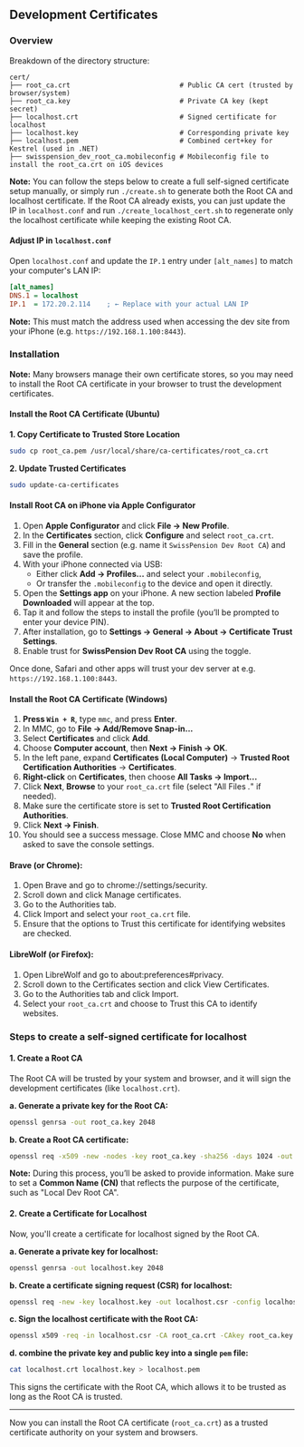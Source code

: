 ## Development Certificates

### Overview

Breakdown of the directory structure:

```text
cert/
├── root_ca.crt                           # Public CA cert (trusted by browser/system)
├── root_ca.key                           # Private CA key (kept secret)
├── localhost.crt                         # Signed certificate for localhost
├── localhost.key                         # Corresponding private key
├── localhost.pem                         # Combined cert+key for Kestrel (used in .NET)
├── swisspension_dev_root_ca.mobileconfig # Mobileconfig file to install the root_ca.crt on iOS devices
```

**Note:** You can follow the steps below to create a full self-signed certificate setup manually, or simply run `./create.sh` to generate both the Root CA and localhost certificate. If the Root CA already exists, you can just update the IP in `localhost.conf` and run `./create_localhost_cert.sh` to regenerate only the localhost certificate while keeping the existing Root CA.

#### Adjust IP in `localhost.conf`

Open `localhost.conf` and update the `IP.1` entry under `[alt_names]` to match your computer's LAN IP:

```ini
[alt_names]
DNS.1 = localhost
IP.1  = 172.20.2.114    ; ← Replace with your actual LAN IP
```

**Note:** This must match the address used when accessing the dev site from your iPhone (e.g. `https://192.168.1.100:8443`).

### Installation

**Note:** Many browsers manage their own certificate stores, so you may need to install the Root CA certificate in your browser to trust the development certificates.

#### Install the Root CA Certificate (Ubuntu)

**1. Copy Certificate to Trusted Store Location**

```sh
sudo cp root_ca.pem /usr/local/share/ca-certificates/root_ca.crt
```

**2. Update Trusted Certificates**

```sh
sudo update-ca-certificates
```

#### Install Root CA on iPhone via Apple Configurator

1. Open **Apple Configurator** and click **File → New Profile**.
2. In the **Certificates** section, click **Configure** and select `root_ca.crt`.
3. Fill in the **General** section (e.g. name it `SwissPension Dev Root CA`) and save the profile.
4. With your iPhone connected via USB:
    - Either click **Add → Profiles...** and select your `.mobileconfig`,
    - Or transfer the `.mobileconfig` to the device and open it directly.
5. Open the **Settings app** on your iPhone. A new section labeled **Profile Downloaded** will appear at the top.
6. Tap it and follow the steps to install the profile (you’ll be prompted to enter your device PIN).
7. After installation, go to **Settings → General → About → Certificate Trust Settings**.
8. Enable trust for **SwissPension Dev Root CA** using the toggle.

Once done, Safari and other apps will trust your dev server at e.g. `https://192.168.1.100:8443`.

#### Install the Root CA Certificate (Windows)

1. **Press `Win + R`**, type `mmc`, and press **Enter**.
2. In MMC, go to **File → Add/Remove Snap-in...**
3. Select **Certificates** and click **Add**.
4. Choose **Computer account**, then **Next → Finish → OK**.
5. In the left pane, expand **Certificates (Local Computer)** → **Trusted Root Certification Authorities** → **Certificates**.
6. **Right-click** on **Certificates**, then choose **All Tasks → Import...**
7. Click **Next**, **Browse** to your `root_ca.crt` file (select "All Files _._" if needed).
8. Make sure the certificate store is set to **Trusted Root Certification Authorities**.
9. Click **Next → Finish**.
10. You should see a success message. Close MMC and choose **No** when asked to save the console settings.

#### Brave (or Chrome):

1.  Open Brave and go to chrome://settings/security.
2.  Scroll down and click Manage certificates.
3.  Go to the Authorities tab.
4.  Click Import and select your `root_ca.crt` file.
5.  Ensure that the options to Trust this certificate for identifying websites are checked.

#### LibreWolf (or Firefox):

1.  Open LibreWolf and go to about:preferences#privacy.
2.  Scroll down to the Certificates section and click View Certificates.
3.  Go to the Authorities tab and click Import.
4.  Select your `root_ca.crt` and choose to Trust this CA to identify websites.

### Steps to create a self-signed certificate for localhost

#### 1. **Create a Root CA**

The Root CA will be trusted by your system and browser, and it will sign the development certificates (like `localhost.crt`).

**a. Generate a private key for the Root CA:**

```sh
openssl genrsa -out root_ca.key 2048
```

**b. Create a Root CA certificate:**

```sh
openssl req -x509 -new -nodes -key root_ca.key -sha256 -days 1024 -out root_ca.crt -config root_ca.conf
```

**Note:** During this process, you’ll be asked to provide information. Make sure to set a **Common Name (CN)** that reflects the purpose of the certificate, such as "Local Dev Root CA".

#### 2. **Create a Certificate for Localhost**

Now, you'll create a certificate for localhost signed by the Root CA.

**a. Generate a private key for localhost:**

```sh
openssl genrsa -out localhost.key 2048
```

**b. Create a certificate signing request (CSR) for localhost:**

```sh
openssl req -new -key localhost.key -out localhost.csr -config localhost.conf
```

**c. Sign the localhost certificate with the Root CA:**

```sh
openssl x509 -req -in localhost.csr -CA root_ca.crt -CAkey root_ca.key -CAcreateserial -out localhost.crt -days 500 -sha256 -extfile localhost.conf -extensions req_ext
```

**d. combine the private key and public key into a single `pem` file:**

```sh
cat localhost.crt localhost.key > localhost.pem
```

This signs the certificate with the Root CA, which allows it to be trusted as long as the Root CA is trusted.

---

Now you can install the Root CA certificate (`root_ca.crt`) as a trusted certificate authority on your system and browsers.
